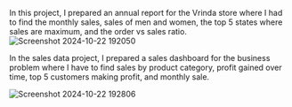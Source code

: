 In this project, I prepared an annual report for the Vrinda store where I had to find the monthly sales, sales of men and women, the top 5 states where sales are maximum, and the order vs sales ratio.![Screenshot 2024-10-22 192050](https://github.com/user-attachments/assets/2a61414a-4212-419f-a3e1-d555e16a2092)

In the sales data project, I prepared a sales dashboard for the business problem where I have to find sales by product category, profit gained over time, top 5 customers making profit, and monthly sale.

![Screenshot 2024-10-22 192806](https://github.com/user-attachments/assets/5ff86175-8e03-4220-898c-972ad28a61d6)
